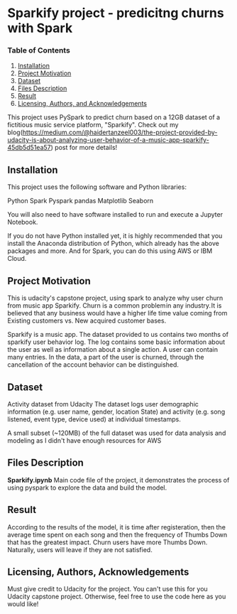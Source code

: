 # Sparkify project - predicitng churns with Spark

### Table of Contents

1. [Installation](#installation)
2. [Project Motivation](#motivation)
3. [Dataset](#dataset)
4. [Files Description](#files)
5. [Result](#Result)
6. [Licensing, Authors, and Acknowledgements](#licensing)

This project uses PySpark to predict churn based on a 12GB dataset of a fictitious music service platform, "Sparkify". Check out my blog(https://medium.com/@haidertanzeel003/the-project-provided-by-udacity-is-about-analyzing-user-behavior-of-a-music-app-sparkify-45db5d51ea57) post for more details!

## Installation <a name="installation"></a>

This project uses the following software and Python libraries:

Python
Spark
Pyspark
pandas
Matplotlib
Seaborn

You will also need to have software installed to run and execute a Jupyter Notebook.

If you do not have Python installed yet, it is highly recommended that you install the Anaconda distribution of Python, which already has the above packages and more. And for Spark, you can do this using AWS or IBM Cloud.

## Project Motivation<a name="motivation"></a>

This is udacity's capstone project, using spark to analyze why user churn from music app Sparkify. 
Churn is a common problem in any industry. It is believed that any business would have a higher life time value coming from Existing customers vs. New acquired customer bases.

Sparkify is a music app. The dataset provided to us contains two months of sparkify user behavior log. The log contains some basic information about the user as well as information about a single action. A user can contain many entries. In the data, a part of the user is churned, through the cancellation of the account behavior can be distinguished.

## Dataset<a name="dataset"></a>

Activity dataset from Udacity
The dataset logs user demographic information (e.g. user name, gender, location State) and activity (e.g. song listened, event type, device used) at individual timestamps.

A small subset (~120MB) of the full dataset was used for data analysis and modeling as I didn't have enough resources for AWS


## Files Description<a name="files"></a>

**Sparkify.ipynb** Main code file of the project, it demonstrates the process of using pyspark to explore the data and build the model.

## Result

According to the results of the model, it is time after registeration, then the average time spent on each song and then the frequency of Thumbs Down that has the greatest impact. Churn users have more Thumbs Down. Naturally, users will leave if they are not satisfied.


## Licensing, Authors, Acknowledgements<a name="licensing"></a>

Must give credit to Udacity for the project. You can't use this for you Udacity capstone project. Otherwise, feel free to use the code here as you would like! 
